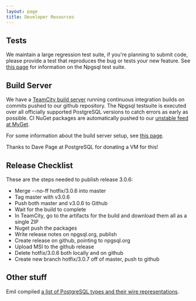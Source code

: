 ```yaml
---
layout: page
title: Developer Resources
---
```


## Tests

We maintain a large regression test suite, if you're planning to submit code, please provide a test
that reproduces the bug or tests your new feature. See [this page](tests.html) for information on the
Npgsql test suite.

## Build Server

We have a [TeamCity build server](https://www.jetbrains.com/teamcity/) running continuous integration builds
on commits pushed to our github repository. The Npgsql testsuite is executed over all officially supported
PostgreSQL versions to catch errors as early as possible. CI NuGet packages are automatically pushed to our
[unstable feed at MyGet](https://www.myget.org/F/npgsql-unstable).

For some information about the build server setup, see [this page](build-server.html).

Thanks to Dave Page at PostgreSQL for donating a VM for this!

## Release Checklist

These are the steps needed to publish release 3.0.6:

* Merge --no-ff hotfix/3.0.6 into master
* Tag master with v3.0.6
* Push both master and v3.0.6 to Github
* Wait for the build to complete
* In TeamCity, go to the artifacts for the build and download them all as a single ZIP
* Nuget push the packages
* Write release notes on npgsql.org, publish
* Create release on github, pointing to npgsql.org
* Upload MSI to the github release
* Delete hotfix/3.0.6 both locally and on github
* Create new branch hotfix/3.0.7 off of master, push to github

## Other stuff

Emil compiled [a list of PostgreSQL types and their wire representations](types.html).

